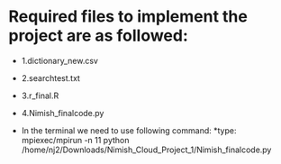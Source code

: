 # Required files to implement the project are as followed:

   * 1.dictionary_new.csv
   * 2.searchtest.txt
   * 3.r_final.R
   * 4.Nimish_finalcode.py

 * In the terminal we need to use following command:
   *type:
            mpiexec/mpirun -n 11 python /home/nj2/Downloads/Nimish_Cloud_Project_1/Nimish_finalcode.py
